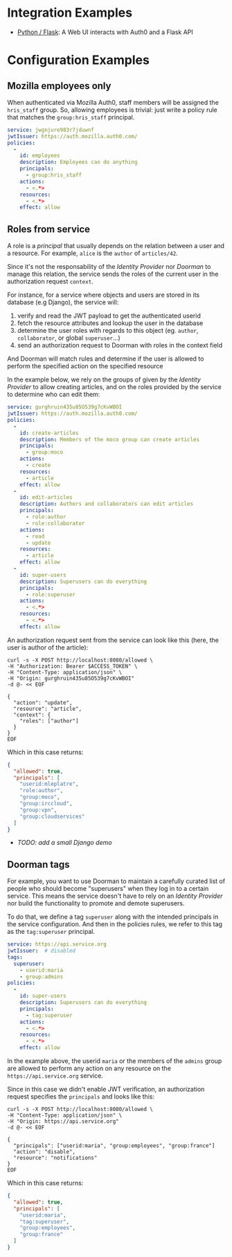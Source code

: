 # Integration Examples

- [Python / Flask](python/): A Web UI interacts with Auth0 and a Flask API

# Configuration Examples


## Mozilla employees only

When authenticated via Mozilla Auth0, staff members will be assigned the `hris_staff` group. So, allowing employees is trivial: just write a policy rule that matches the `group:hris_staff` principal.


```yaml
service: jwgnjure983r7jduwnf
jwtIssuer: https://auth.mozilla.auth0.com/
policies:
  -
    id: employees
    description: Employees can do anything
    principals:
      - group:hris_staff
    actions:
      - <.*>
    resources:
      - <.*>
    effect: allow
```


## Roles from service

A role is a *principal* that usually depends on the relation between a user and a resource. For example, `alice` is the `author` of `articles/42`.

Since it's not the responsability of the *Identity Provider* nor *Doorman* to manage this relation, the service sends the roles of the current user in the authorization request `context`.

For instance, for a service where objects and users are stored in its database (e.g Django), the service will:

1. verify and read the JWT payload to get the authenticated userid
1. fetch the resource attributes and lookup the user in the database
1. determine the user roles with regards to this object (eg. `author`, `collaborator`, or global `superuser`...)
1. send an authorization request to Doorman with roles in the context field

And Doorman will match rules and determine if the user is allowed to perform the specified action on the specified resource

In the example below, we rely on the groups of given by the *Identity Provider* to allow creating articles, and on the roles provided by the service to determine who can edit them:

```yaml
service: gurghruin435u85O539g7cKvWBOI
jwtIssuer: https://auth.mozilla.auth0.com/
policies:
  -
    id: create-articles
    description: Members of the moco group can create articles
    principals:
      - group:moco
    actions:
      - create
    resources:
      - article
    effect: allow
  -
    id: edit-articles
    description: Authors and collaborators can edit articles
    principals:
      - role:author
      - role:collaborator
    actions:
      - read
      - update
    resources:
      - article
    effect: allow
  -
    id: super-users
    description: Superusers can do everything
    principals:
      - role:superuser
    actions:
      - <.*>
    resources:
      - <.*>
    effect: allow
```

An authorization request sent from the service can look like this (here, the user is author of the article):

```
curl -s -X POST http://localhost:8080/allowed \
-H "Authorization: Bearer $ACCESS_TOKEN" \
-H "Content-Type: application/json" \
-H "Origin: gurghruin435u85O539g7cKvWBOI"
-d @- << EOF

{
  "action": "update",
  "resource": "article",
  "context": {
    "roles": ["author"]
  }
}
EOF
```

Which in this case returns:

```json
{
  "allowed": true,
  "principals": [
    "userid:mleplatre",
    "role:author",
    "group:moco",
    "group:irccloud",
    "group:vpn",
    "group:cloudservices"
  ]
}
```

- *TODO: add a small Django demo*


## Doorman tags

For example, you want to use Doorman to maintain a carefully curated list of people who should become "superusers" when they log in to a certain service. This means the service doesn't have to rely on an *Identity Provider* nor build the functionality to promote and demote superusers.

To do that, we define a tag `superuser` along with the intended principals in the service configuration. And then in the policies rules, we refer to this tag as the `tag:superuser` principal.

```yaml
service: https://api.service.org
jwtIssuer:  # disabled
tags:
  superuser:
    - userid:maria
    - group:admins
policies:
  -
    id: super-users
    description: Superusers can do everything
    principals:
      - tag:superuser
    actions:
      - <.*>
    resources:
      - <.*>
    effect: allow
```

In the example above, the userid `maria` or the members of the `admins` group are allowed to perform any action on any resource on the `https://api.service.org` service.

Since in this case we didn't enable JWT verification, an authorization request specifies the `principals` and looks like this:

```
curl -s -X POST http://localhost:8080/allowed \
-H "Content-Type: application/json" \
-H "Origin: https://api.service.org"
-d @- << EOF

{
  "principals": ["userid:maria", "group:employees", "group:france"]
  "action": "disable",
  "resource": "notifications"
}
EOF
```

Which in this case returns:

```json
{
  "allowed": true,
  "principals": [
    "userid:maria",
    "tag:superuser",
    "group:employees",
    "group:france"
  ]
}
```
